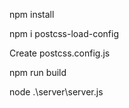 npm install

npm i postcss-load-config

Create postcss.config.js

npm run build

node .\server\server.js
